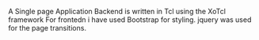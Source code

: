 A Single page Application
Backend is written in Tcl using the XoTcl framework
For frontedn i have used Bootstrap for styling.
jquery was used for the page transitions.
